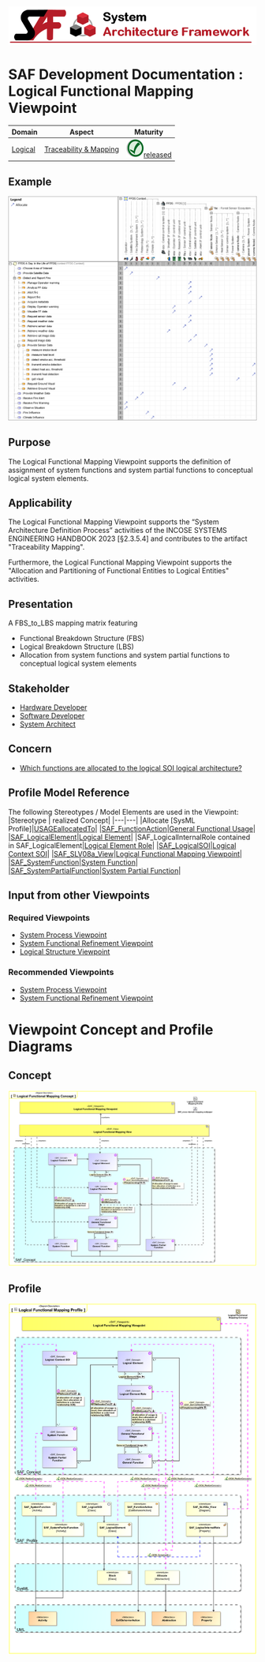 ![System Architecture Framework](../../diagrams/Banner_SAF.png)
# SAF Development Documentation : Logical Functional Mapping Viewpoint
|**Domain**|**Aspect**|**Maturity**|
| --- | --- | --- |
|[Logical](../../domains.md#Domain-Logical)|[Traceability & Mapping](../../aspects.md#Aspect-Traceability-&-Mapping)|![Released](../../diagrams/Symbol_confirmed.png )[released](../../using-saf/maturity.md#released)|
## Example
![Logical-Functional-Mapping-Viewpoint-primary-example.svg](../../diagrams/vp-examples/Logical-Functional-Mapping-Viewpoint-primary-example.svg)
## Purpose
The Logical Functional Mapping Viewpoint supports the definition of assignment of system functions and system partial functions to conceptual logical system elements.
## Applicability
The Logical Functional Mapping Viewpoint supports the “System Architecture Definition Process” activities of the INCOSE SYSTEMS ENGINEERING HANDBOOK 2023 [§2.3.5.4] and contributes to the artifact "Traceability Mapping".

Furthermore, the Logical Functional Mapping Viewpoint supports the "Allocation and Partitioning of Functional Entities to Logical Entities" activities.
## Presentation
A FBS_to_LBS mapping matrix featuring
* Functional Breakdown Structure (FBS)
* Logical Breakdown Structure (LBS)
* Allocation from system functions and system partial functions to conceptual logical system elements

## Stakeholder
* [Hardware Developer](../../stakeholders.md#Hardware-Developer)
* [Software Developer](../../stakeholders.md#Software-Developer)
* [System Architect](../../stakeholders.md#System-Architect)
## Concern
* [Which functions are allocated to the logical SOI logical architecture?](../../concerns.md#_2021x_2_8710274_1674576759104_328839_23526)
## Profile Model Reference
The following Stereotypes / Model Elements are used in the Viewpoint:
|Stereotype | realized Concept|
|---|---|
|Allocate [SysML Profile]|[USAGEallocatedTo](../concept/concepts.md#USAGEallocatedTo)|
|[SAF_FunctionAction](../../stereotypes.md#SAF_FunctionAction)|[General Functional Usage](../concept/concepts.md#General-Functional-Usage)|
|[SAF_LogicalElement](../../stereotypes.md#SAF_LogicalElement)|[Logical Element](../concept/concepts.md#Logical-Element)|
|SAF_LogicalInternalRole contained in SAF_LogicalElement|[Logical Element Role](../concept/concepts.md#Logical-Element-Role)|
|[SAF_LogicalSOI](../../stereotypes.md#SAF_LogicalSOI)|[Logical Context SOI](../concept/concepts.md#Logical-Context-SOI)|
|[SAF_SLV08a_View](../../stereotypes.md#SAF_SLV08a_View)|[Logical Functional Mapping Viewpoint](../concept/concepts.md#Logical-Functional-Mapping-Viewpoint)|
|[SAF_SystemFunction](../../stereotypes.md#SAF_SystemFunction)|[System Function](../concept/concepts.md#System-Function)|
|[SAF_SystemPartialFunction](../../stereotypes.md#SAF_SystemPartialFunction)|[System Partial Function](../concept/concepts.md#System-Partial-Function)|
## Input from other Viewpoints
### Required Viewpoints
* [System Process Viewpoint](System-Process-Viewpoint.md)
* [System Functional Refinement Viewpoint](System-Functional-Refinement-Viewpoint.md)
* [Logical Structure Viewpoint](Logical-Structure-Viewpoint.md)
### Recommended Viewpoints
* [System Process Viewpoint](System-Process-Viewpoint.md)
* [System Functional Refinement Viewpoint](System-Functional-Refinement-Viewpoint.md)
# Viewpoint Concept and Profile Diagrams
## Concept
![Logical Functional Mapping Concept](diagrams/Logical-Functional-Mapping-Concept.svg)
## Profile
![Logical Functional Mapping Profile](diagrams/Logical-Functional-Mapping-Profile.svg)
